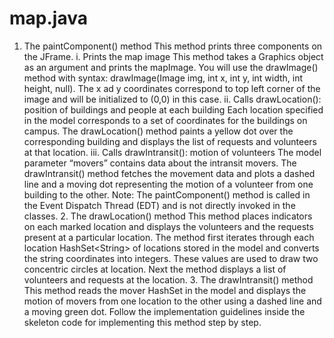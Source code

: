 map.java
========

  1. The paintComponent() method This method prints three components on the JFrame. i. Prints the map image This method takes a Graphics object as an argument and prints the mapImage. You will use the drawImage() method with syntax: drawImage(Image img, int x, int y, int width, int height, null). The x ad y coordinates correspond to top left corner of the image and will be initialized to (0,0) in this case.  ii. Calls drawLocation(): position of buildings and people at each building Each location specified in the model corresponds to a set of coordinates for the buildings on campus. The drawLocation() method paints a yellow dot over the corresponding building and displays the list of requests and volunteers at that location.  iii. Calls drawIntransit(): motion of volunteers The model parameter “movers” contains data about the intransit movers. The drawIntransit() method fetches the movement data and plots a dashed line and a moving dot representing the motion of a volunteer from one building to the other.  Note: The paintComponent() method is called in the Event Dispatch Thread (EDT) and is not directly invoked in the classes.  2. The drawLocation() method This method places indicators on each marked location and displays the volunteers and the requests present at a particular location. The method first iterates through each location HashSet&lt;String> of locations stored in the model and converts the string coordinates into integers. These values are used to draw two concentric circles at location. Next the method displays a list of volunteers and requests at the location.  3. The drawIntransit() method This method reads the mover HashSet in the model and displays the motion of movers from one location to the other using a dashed line and a moving green dot. Follow the implementation guidelines inside the skeleton code for implementing this method step by step.
